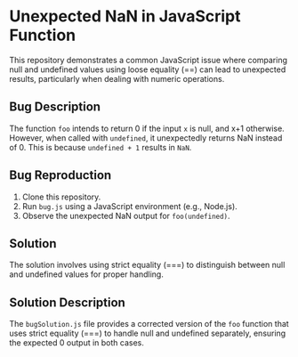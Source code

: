 # Unexpected NaN in JavaScript Function

This repository demonstrates a common JavaScript issue where comparing null and undefined values using loose equality (==) can lead to unexpected results, particularly when dealing with numeric operations.

## Bug Description
The function `foo` intends to return 0 if the input `x` is null, and x+1 otherwise. However, when called with `undefined`, it unexpectedly returns NaN instead of 0.  This is because `undefined + 1` results in `NaN`.

## Bug Reproduction
1. Clone this repository.
2. Run `bug.js` using a JavaScript environment (e.g., Node.js).
3. Observe the unexpected NaN output for `foo(undefined)`.

## Solution
The solution involves using strict equality (===) to distinguish between null and undefined values for proper handling.

## Solution Description
The `bugSolution.js` file provides a corrected version of the `foo` function that uses strict equality (===) to handle null and undefined separately, ensuring the expected 0 output in both cases.